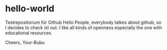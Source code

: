 # hello-world
Testrepositorium für Github
Hello People, 
everybody talkes about github, so I decides to check ist out. I like all kinds of openness especially the one with  educational resources. 

Cheers, Your-Bubu
